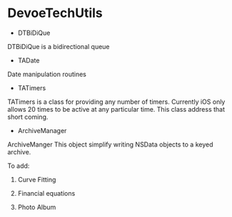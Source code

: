 # DevoeTechUtils

* DTBiDiQue

DTBiDiQue is a bidirectional queue

* TADate

Date manipulation routines

* TATimers

TATimers is a class for providing any number of timers.  Currently iOS only allows 20 times to be active at any particular time.  This class address that short coming.

* ArchiveManager

ArchiveManger This object simplify writing NSData objects to a keyed archive.


To add:

1. Curve Fitting

2. Financial equations

3. Photo Album
